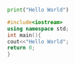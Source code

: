 ```python
print("Hello World")
```

```cpp
#include<iostream>
using namespace std;
int main(){
cout<<"Hello World";
return 0;
}
